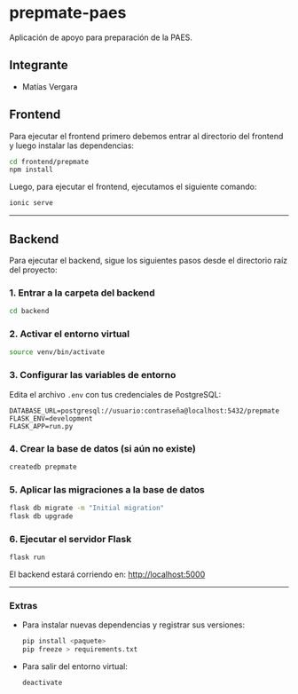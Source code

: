 # prepmate-paes

Aplicación de apoyo para preparación de la PAES.

## Integrante

- Matías Vergara

## Frontend

Para ejecutar el frontend primero debemos entrar al directorio del frontend y luego instalar las dependencias:

```bash
cd frontend/prepmate
npm install
```

Luego, para ejecutar el frontend, ejecutamos el siguiente comando:

```bash
ionic serve
```

---

## Backend

Para ejecutar el backend, sigue los siguientes pasos desde el directorio raíz del proyecto:

### 1. Entrar a la carpeta del backend

```bash
cd backend
```

### 2. Activar el entorno virtual

```bash
source venv/bin/activate
```

### 3. Configurar las variables de entorno

Edita el archivo `.env` con tus credenciales de PostgreSQL:

```env
DATABASE_URL=postgresql://usuario:contraseña@localhost:5432/prepmate
FLASK_ENV=development
FLASK_APP=run.py
```

### 4. Crear la base de datos (si aún no existe)

```bash
createdb prepmate
```

### 5. Aplicar las migraciones a la base de datos

```bash
flask db migrate -m "Initial migration"
flask db upgrade
```

### 6. Ejecutar el servidor Flask

```bash
flask run
```

El backend estará corriendo en: [http://localhost:5000](http://localhost:5000)

---

### Extras

- Para instalar nuevas dependencias y registrar sus versiones:

  ```bash
  pip install <paquete>
  pip freeze > requirements.txt
  ```

- Para salir del entorno virtual:

  ```bash
  deactivate
  ```
